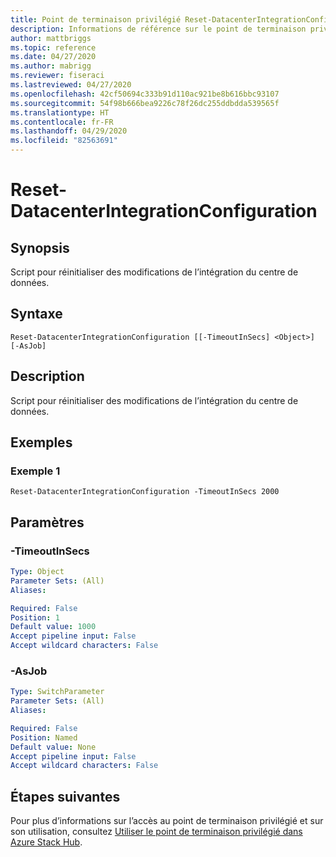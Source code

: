 ```yaml
---
title: Point de terminaison privilégié Reset-DatacenterIntegrationConfiguration pour Azure Stack Hub
description: Informations de référence sur le point de terminaison privilégié Azure Stack PowerShell - Reset-DatacenterIntegrationConfiguration
author: mattbriggs
ms.topic: reference
ms.date: 04/27/2020
ms.author: mabrigg
ms.reviewer: fiseraci
ms.lastreviewed: 04/27/2020
ms.openlocfilehash: 42cf50694c333b91d110ac921be8b616bbc93107
ms.sourcegitcommit: 54f98b666bea9226c78f26dc255ddbdda539565f
ms.translationtype: HT
ms.contentlocale: fr-FR
ms.lasthandoff: 04/29/2020
ms.locfileid: "82563691"
---
```

# <a name="reset-datacenterintegrationconfiguration"></a>Reset-DatacenterIntegrationConfiguration

## <a name="synopsis"></a>Synopsis
Script pour réinitialiser des modifications de l’intégration du centre de données.

## <a name="syntax"></a>Syntaxe

```
Reset-DatacenterIntegrationConfiguration [[-TimeoutInSecs] <Object>] [-AsJob]
```

## <a name="description"></a>Description
Script pour réinitialiser des modifications de l’intégration du centre de données.

## <a name="examples"></a>Exemples

### <a name="example-1"></a>Exemple 1
```
Reset-DatacenterIntegrationConfiguration -TimeoutInSecs 2000
```

## <a name="parameters"></a>Paramètres

### <a name="-timeoutinsecs"></a>-TimeoutInSecs
 

```yaml
Type: Object
Parameter Sets: (All)
Aliases:

Required: False
Position: 1
Default value: 1000
Accept pipeline input: False
Accept wildcard characters: False
```

### <a name="-asjob"></a>-AsJob


```yaml
Type: SwitchParameter
Parameter Sets: (All)
Aliases:

Required: False
Position: Named
Default value: None
Accept pipeline input: False
Accept wildcard characters: False
```

## <a name="next-steps"></a>Étapes suivantes

Pour plus d’informations sur l’accès au point de terminaison privilégié et sur son utilisation, consultez [Utiliser le point de terminaison privilégié dans Azure Stack Hub](https://docs.microsoft.com/azure-stack/operator/azure-stack-privileged-endpoint).